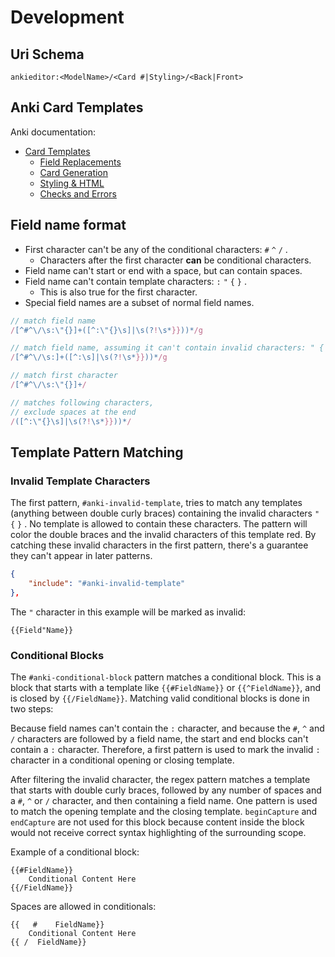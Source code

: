 # Development

##  Uri Schema
`ankieditor:<ModelName>/<Card #|Styling>/<Back|Front>`

## Anki Card Templates
Anki documentation:
- [Card Templates](https://docs.ankiweb.net/templates/intro.html)
  - [Field Replacements](https://docs.ankiweb.net/templates/fields.html)
  - [Card Generation](https://docs.ankiweb.net/templates/generation.html)
  - [Styling & HTML](https://docs.ankiweb.net/templates/generation.html)
  - [Checks and Errors](https://docs.ankiweb.net/templates/errors.html)

## Field name format

- First character can't be any of the conditional characters: `#` `^` `/` .
  - Characters after the first character **can** be conditional characters.
- Field name can't start or end with a space, but can contain spaces.
- Field name can't contain template characters: `:` `"` `{` `}` .
  - This is also true for the first character.
- Special field names are a subset of normal field names.

```javascript
// match field name
/[^#^\/\s:\"{}]+([^:\"{}\s]|\s(?!\s*}}))*/g

// match field name, assuming it can't contain invalid characters: " { }
/[^#^\/\s:]+([^:\s]|\s(?!\s*}}))*/g

// match first character
/[^#^\/\s:\"{}]+/

// matches following characters, 
// exclude spaces at the end
/([^:\"{}\s]|\s(?!\s*}}))*/
```

## Template Pattern Matching

### Invalid Template Characters

The first pattern, `#anki-invalid-template`, tries to match any templates (anything between double curly braces) containing the invalid characters `"` `{` `}` . 
No template is allowed to contain these characters.
The pattern will color the double braces and the invalid characters of this template red.
By catching these invalid characters in the first pattern, there's a guarantee they can't appear in later patterns.

```json
{
    "include": "#anki-invalid-template"
},
```

The `"` character in this example will be marked as invalid:
```
{{Field"Name}}
```

### Conditional Blocks

The `#anki-conditional-block` pattern matches a conditional block.
This is a block that starts with a template like `{{#FieldName}}` or `{{^FieldName}}`, and is closed by `{{/FieldName}}`. Matching valid conditional blocks is done in two steps:

Because field names can't contain the `:` character, and because the `#`, `^` and `/` characters are followed by a field name, the start and end blocks can't contain a `:` character.
Therefore, a first pattern is used to mark the invalid `:` character in a conditional opening or closing template.

After filtering the invalid character, the regex pattern matches a template that starts with double curly braces, followed by any number of spaces and a `#`, `^` or `/` character, and then containing a field name.
One pattern is used to match the opening template and the closing template.
`beginCapture` and `endCapture` are not used for this block because content inside the block would not receive correct syntax highlighting of the surrounding scope.

Example of a conditional block:

```
{{#FieldName}}
    Conditional Content Here
{{/FieldName}}
```

Spaces are allowed in conditionals:

```
{{   #    FieldName}}
    Conditional Content Here
{{ /  FieldName}}
```
